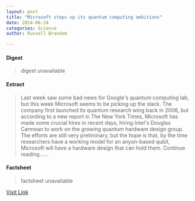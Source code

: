 ```yaml
---
layout: post
title: "Microsoft steps up its quantum computing ambitions"
date: 2014-06-24
categories: Science
author: Russell Brandom

---
```



#### Digest
>digest unavailable

#### Extract
>Last week saw some bad news for Google's quantum computing lab, but this week Microsoft seems to be picking up the slack. The company first launched its quantum research wing back in 2006, but according to a new report in The New York Times, Microsoft has made some crucial hires in recent days, hiring Intel's Douglas Carmean to work on the growing quantum hardware design group. The efforts are still very preliminary, but the hope is that, by the time researchers have a working model for an anyon-based qubit, Microsoft will have a hardware design that can hold them. Continue reading&hellip;...

#### Factsheet
>factsheet unavailable

[Visit Link](http://www.theverge.com/2014/6/23/5836208/microsoft-steps-up-its-quantum-computing-ambitions)


